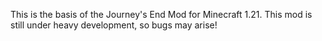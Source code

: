 This is the basis of the Journey's End Mod for Minecraft 1.21. This mod is still under heavy development, so bugs may arise!
